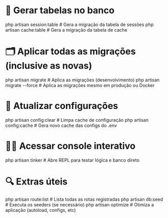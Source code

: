 # 🔧 Gerar tabelas no banco
php artisan session:table        # Gera a migração da tabela de sessões
php artisan cache:table          # Gera a migração da tabela de cache

# 🗂 Aplicar todas as migrações (inclusive as novas)
php artisan migrate              # Aplica as migrações (desenvolvimento)
php artisan migrate --force      # Aplica as migrações mesmo em produção ou Docker

# 🔁 Atualizar configurações
php artisan config:clear         # Limpa cache de configuração
php artisan config:cache         # Gera novo cache das configs do .env

# 👨‍💻 Acessar console interativo
php artisan tinker               # Abre REPL para testar lógica e banco direto

# 🔍 Extras úteis
php artisan route:list           # Lista todas as rotas registradas
php artisan db:seed              # Executa os seeders (se necessário)
php artisan optimize             # Otimiza a aplicação (autoload, configs, etc)
